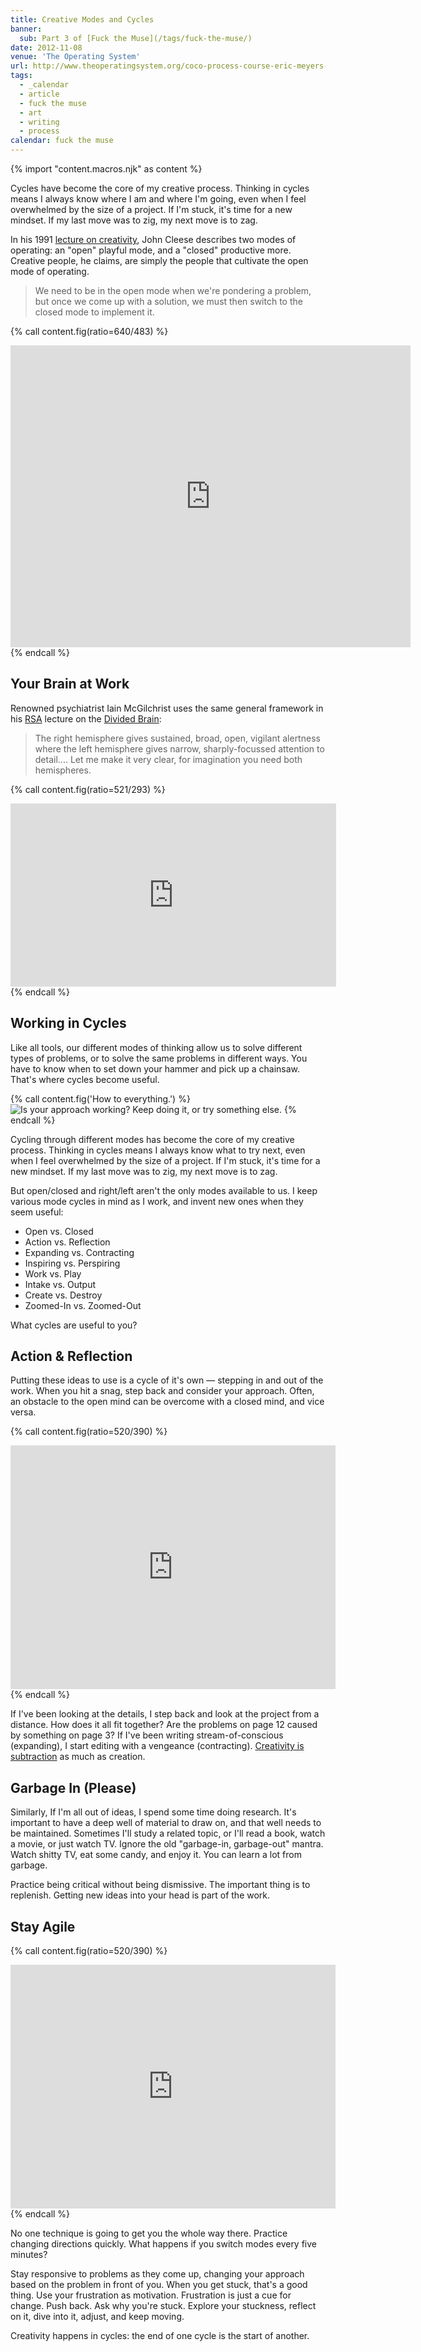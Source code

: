 ```yaml
---
title: Creative Modes and Cycles
banner:
  sub: Part 3 of [Fuck the Muse](/tags/fuck-the-muse/)
date: 2012-11-08
venue: 'The Operating System'
url: http://www.theoperatingsystem.org/coco-process-course-eric-meyers-fuck-the-muse-lesson-3-creative-modes-and-cycles/
tags:
  - _calendar
  - article
  - fuck the muse
  - art
  - writing
  - process
calendar: fuck the muse
---
```

{% import "content.macros.njk" as content %}

Cycles have become the core of my creative process.
Thinking in cycles means I always know
where I am and where I'm going,
even when I feel overwhelmed by the size of a project.
If I'm stuck, it's time for a new mindset.
If my last move was to zig, my next move is to zag.

In his 1991 [lecture on creativity][creativity],
John Cleese describes two modes of operating:
an "open" playful mode,
and a "closed" productive more.
Creative people, he claims,
are simply the people that
cultivate the open mode of operating.

> We need to be in the open mode when we're pondering a problem,
> but once we come up with a solution,
> we must then switch to the closed mode to implement it.

[creativity]: https://vimeo.com/176474304

{% call content.fig(ratio=640/483) %}
<iframe
  src="https://player.vimeo.com/video/176474304"
  width="640" height="483"
  frameborder="0"
  webkitallowfullscreen mozallowfullscreen allowfullscreen></iframe>
{% endcall %}


## Your Brain at Work

Renowned psychiatrist Iain McGilchrist
uses the same general framework
in his [RSA][RSA] lecture
on the [Divided Brain][Divided Brain]:

> The right hemisphere gives sustained,
> broad, open, vigilant alertness
> where the left hemisphere gives narrow,
> sharply-focussed attention to detail....
> Let me make it very clear,
> for imagination you need both hemispheres.

[Divided Brain]: https://www.youtube.com/watch?v=dFs9WO2B8uI
[RSA]: http://www.thersa.org/

{% call content.fig(ratio=521/293) %}
<iframe
  src="https://www.youtube.com/embed/dFs9WO2B8uI"
  width="521" height="293"
  frameborder="0" allowfullscreen></iframe>
{% endcall %}


## Working in Cycles

Like all tools,
our different modes of thinking allow us
to solve different types of problems,
or to solve the same problems in different ways.
You have to know when to set down your hammer
and pick up a chainsaw.
That's where cycles become useful.

{% call content.fig('How to everything.') %}
<img src="{{ site.images }}cycle-diagram.jpg" alt="Is your approach working? Keep doing it, or try something else." />
{% endcall %}

Cycling through different modes has become
the core of my creative process.
Thinking in cycles means I always know
what to try next,
even when I feel overwhelmed by the size of a project.
If I'm stuck, it's time for a new mindset.
If my last move was to zig, my next move is to zag.

But open/closed and right/left aren't the only modes
available to us.
I keep various mode cycles in mind as I work,
and invent new ones when they seem useful:

- Open vs. Closed
- Action vs. Reflection
- Expanding vs. Contracting
- Inspiring vs. Perspiring
- Work vs. Play
- Intake vs. Output
- Create vs. Destroy
- Zoomed-In vs. Zoomed-Out

What cycles are useful to you?


## Action & Reflection

Putting these ideas to use is a cycle of it's own —
stepping in and out of the work.
When you hit a snag, step back and consider your approach.
Often, an obstacle to the open mind
can be overcome with a closed mind,
and vice versa.

{% call content.fig(ratio=520/390) %}
<iframe
  src="https://www.youtube.com/embed/iZhEcRrMA-M"
  width="520" height="390"
  frameborder="0" allowfullscreen></iframe>
{% endcall %}

If I've been looking at the details,
I step back and look at the project from a distance.
How does it all fit together?
Are the problems on page 12 caused by something on page 3?
If I've been writing stream-of-conscious (expanding),
I start editing with a vengeance (contracting).
[Creativity is subtraction][subtraction] as much as creation.

[subtraction]: http://www.austinkleon.com/2010/01/19/creativity-is-subtraction/


## Garbage In (Please)

Similarly,
If I'm all out of ideas,
I spend some time doing research.
It's important to have a deep well of material to draw on,
and that well needs to be maintained.
Sometimes I'll study a related topic,
or I'll read a book,
watch a movie,
or just watch TV.
Ignore the old "garbage-in, garbage-out" mantra.
Watch shitty TV, eat some candy, and enjoy it.
You can learn a lot from garbage.

Practice being critical without being dismissive.
The important thing is to replenish.
Getting new ideas into your head is part of the work.


## Stay Agile

{% call content.fig(ratio=520/390) %}
<iframe
  src="https://www.youtube.com/embed/K2P86C-1x3o"
  width="520" height="390"
  frameborder="0" allowfullscreen></iframe>
{% endcall %}

No one technique is going to get you the whole way there.
Practice changing directions quickly.
What happens if you switch modes every five minutes?

Stay responsive to problems as they come up,
changing your approach based on the problem in front of you.
When you get stuck, that's a good thing.
Use your frustration as motivation.
Frustration is just a cue for change.
Push back.
Ask why you're stuck.
Explore your stuckness,
reflect on it,
dive into it,
adjust,
and keep moving.

Creativity happens in cycles:
the end of one cycle is the start of another.
